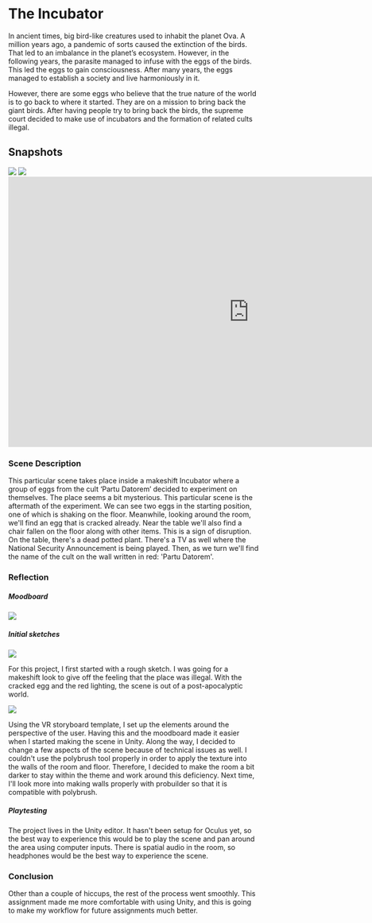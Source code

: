 # The Incubator

In ancient times, big bird-like creatures used to inhabit the planet Ova. A million years ago, a pandemic of sorts caused the extinction of the birds. That led to an imbalance in the planet’s ecosystem. However, in the following years, the parasite managed to infuse with the eggs of the birds. This led the eggs to gain consciousness. After many years, the eggs managed to establish a society and live harmoniously in it. 

However, there are some eggs who believe that the true nature of the world is to go back to where it started. They are on a mission to bring back the giant birds. After having people try to bring back the birds, the supreme court decided to make use of incubators and the formation of related cults illegal.

## Snapshots

<img src="https://media.githubusercontent.com/media/safal312/incubator/main/docs/images/image2.png">

<img src="https://media.githubusercontent.com/media/safal312/incubator/main/docs/images/image1.png">

<iframe width="967" height="544" src="https://www.youtube.com/embed/BpPMA8NXPcY" title="YouTube video player" frameborder="0" allow="accelerometer; autoplay; clipboard-write; encrypted-media; gyroscope; picture-in-picture" allowfullscreen></iframe>

### Scene Description

This particular scene takes place inside a makeshift Incubator where a group of eggs from the cult ‘Partu Datorem’ decided to experiment on themselves. The place seems a bit mysterious. This particular scene is the aftermath of the experiment. 
We can see two eggs in the starting position, one of which is shaking on the floor. Meanwhile, looking around the room, we'll find an egg that is cracked already. Near the table we'll also find a chair fallen on the floor along with other items. This is a sign of disruption. On the table, there's a dead potted plant. There's a TV as well where the National Security Announcement is being played. Then, as we turn we'll find the name of the cult on the wall written in red: 'Partu Datorem'.

### Reflection

##### Moodboard
<img src="https://media.githubusercontent.com/media/safal312/incubator/main/docs/images/moodboard.jpg">

##### Initial sketches

<img src="https://media.githubusercontent.com/media/safal312/incubator/main/docs/images/space.jpg">

For this project, I first started with a rough sketch. I was going for a makeshift look to give off the feeling that the place was illegal. With the cracked egg and the red lighting, the scene is out of a post-apocalyptic world.

<img src="https://media.githubusercontent.com/media/safal312/incubator/main/docs/images/storyboard.jpg">

Using the VR storyboard template, I set up the elements around the perspective of the user. Having this and the moodboard made it easier when I started making the scene in Unity. 
Along the way, I decided to change a few aspects of the scene because of technical issues as well. I couldn't use the polybrush tool properly in order to apply the texture into the walls of the room and floor. Therefore, I decided to make the room a bit darker to stay within the theme and work around this deficiency. Next time, I'll look more into making walls properly with probuilder so that it is compatible with polybrush.

##### Playtesting
The project lives in the Unity editor. It hasn't been setup for Oculus yet, so the best way to experience this would be to play the scene and pan around the area using computer inputs. There is spatial audio in the room, so headphones would be the best way to experience the scene.

### Conclusion

Other than a couple of hiccups, the rest of the process went smoothly. This assignment made me more comfortable with using Unity, and this is going to make my workflow for future assignments much better.
